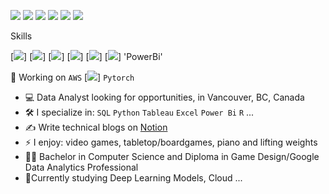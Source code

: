[<img src="https://img.shields.io/badge/Gmail-D14836?style=for-the-badge&logo=gmail&logoColor=white" />](mailto:savioria247@gmail.com)
[<img src="https://img.shields.io/badge/Kaggle-20BEFF?style=for-the-badge&logo=Kaggle&logoColor=white" />](https://www.kaggle.com/arturfreires)
[<img src="https://img.shields.io/badge/LinkedIn-0077B5?style=for-the-badge&logo=linkedin&logoColor=white" />](https://www.linkedin.com/in/arturfreires/)
[<img src="https://img.shields.io/badge/Notion-000000?style=for-the-badge&logo=notion&logoColor=white" />](https://arturnakauchi.notion.site/b3805eb202744a2cb81092f487e1b669?v=e6b15566148741f8b3a570ff966a89d3)
[<img src="https://img.shields.io/badge/-Hackerrank-2EC866?style=for-the-badge&logo=HackerRank&logoColor=white" />](https://img.shields.io/badge/-Hackerrank-2EC866?style=for-the-badge&logo=HackerRank&logoColor=white)
[<img src= "https://img.shields.io/badge/Medium-12100E?style=for-the-badge&logo=medium&logoColor=white" n/>](https://medium.com/@savioria247)


Skills

[<img src="https://img.shields.io/badge/Microsoft_SQL_Server-CC2927?style=for-the-badge&logo=microsoft-sql-server&logoColor=white" />]
[<img src="https://img.shields.io/badge/Python-14354C?style=for-the-badge&logo=python&logoColor=white"/>]
[<img src="https://img.shields.io/badge/Tableau-E97627?style=for-the-badge&logo=Tableau&logoColor=white"/>]
[<img src="https://img.shields.io/badge/Microsoft_Excel-217346?style=for-the-badge&logo=microsoft-excel&logoColor=white"/>]
[<img src="https://img.shields.io/badge/R-276DC3?style=for-the-badge&logo=r&logoColor=white"/>]
[<img src="https://img.shields.io/badge/Jira-0052CC?style=for-the-badge&logo=Jira&logoColor=white"/>]
'PowerBi'

🏃 Working on 
`AWS`
[<img src="https://img.shields.io/badge/Amazon_AWS-232F3E?style=for-the-badge&logo=amazon-aws&logoColor=white"/>]
`Pytorch`




- :computer: Data Analyst looking for opportunities, in Vancouver, BC, Canada
- :hammer_and_wrench: I specialize in:  `SQL` `Python` `Tableau` `Excel` `Power Bi` `R` ...
- :writing_hand: Write technical blogs on [Notion](https://arturnakauchi.notion.site/b3805eb202744a2cb81092f487e1b669?v=e6b15566148741f8b3a570ff966a89d3&pvs=74)
- ⚡ I enjoy: video games, tabletop/boardgames, piano and lifting weights 
- :student: Bachelor in Computer Science and Diploma in Game Design/Google Data Analytics Professional
- 🔄Currently studying Deep Learning Models, Cloud ...
